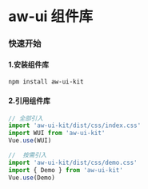 # aw-ui 组件库

### 快速开始

#### 1.安装组件库

```shell
npm install aw-ui-kit
```

#### 2.引用组件库

```js
// 全部引入
import 'aw-ui-kit/dist/css/index.css'
import WUI from 'aw-ui-kit'
Vue.use(WUI)

//  按需引入
import 'aw-ui-kit/dist/css/demo.css'
import { Demo } from 'aw-ui-kit'
Vue.use(Demo)
```
